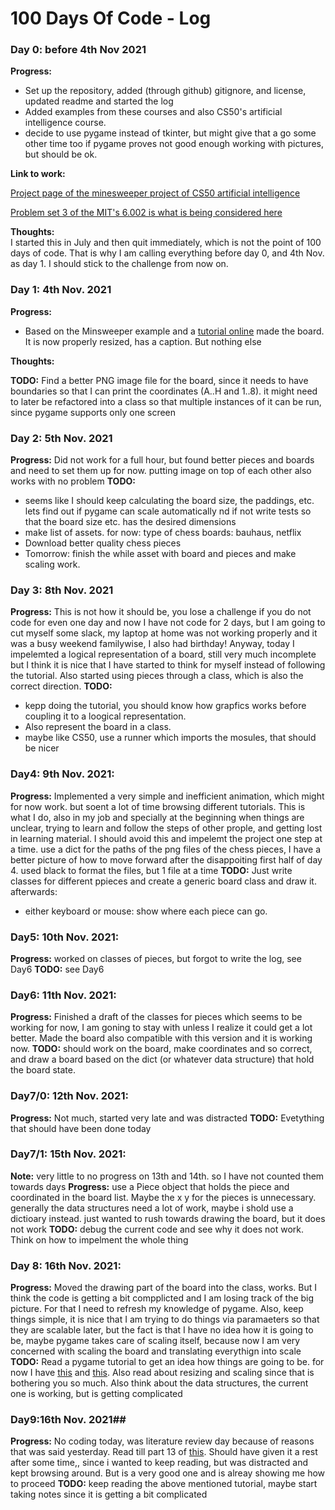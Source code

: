 # 100 Days Of Code - Log

### Day 0: before 4th Nov 2021

**Progress:** 
- Set up the repository, added (through github) gitignore, and license, updated readme and started the log
- Added examples from these courses and also CS50's artificial intelligence course.
- decide to use pygame instead of tkinter, but might give that a go some other time too if pygame proves not good enough working with pictures, but should be ok.

**Link to work:**

[Project page of the minesweeper project of CS50 artificial intelligence](https://cs50.harvard.edu/ai/2020/projects/1/minesweeper/)

[Problem set 3 of the MIT's 6.002 is what is being considered here](https://ocw.mit.edu/courses/electrical-engineering-and-computer-science/6-0002-introduction-to-computational-thinking-and-data-science-fall-2016/assignments/ٰ)

**Thoughts:**  
I started this in July and then quit immediately, which is not the point of 100 days of code. That is why I am calling everything before day 0, and 4th Nov. as day 1. I should stick to the challenge from now on.


### Day 1: 4th Nov. 2021

**Progress:** 
- Based on the Minsweeper example and a [tutorial online](https://dr0id.bitbucket.io/legacy/pygame_tutorial00.html) made the board. It is now properly resized, has a caption. But nothing else

**Thoughts:** 

**TODO:** 
Find a better PNG image file for the board, since it needs to have boundaries so that I can print the coordinates (A..H and 1..8). it might need to later be refactored into a class so that multiple instances of it can be run, since pygame supports only one screen

### Day 2: 5th Nov. 2021
**Progress:** 
Did not work for a full hour, but found better pieces and boards and need to set them up for now. putting image on top of each other also works with no problem
**TODO:**
- seems like I should keep calculating the board size, the paddings, etc. lets find out if pygame can scale automatically nd if not write tests so that the board size etc. has the desired dimensions
- make list of assets. for now: type of chess boards: bauhaus, netflix
- Download better quality chess pieces
- Tomorrow: finish the while asset with board and pieces and make scaling work.


### Day 3: 8th Nov. 2021
**Progress:**
This is not how it should be, you lose a challenge if you do not code for even one day and now I have not code for 2 days, but I am going to cut myself some slack, my laptop at home was not working properly and it was a busy weekend familywise, I also had birthday!
Anyway, today I impelemted a logical representation of a board, still very much incomplete but I think it is nice that I have started to think for myself instead of following the tutorial. Also started using pieces through a class, which is also the correct direction.
**TODO:**
- kepp doing the tutorial, you should know how grapfics works before coupling it to a loogical representation.
- Also represent the board in a class.
- maybe like CS50, use a runner which imports the mosules, that should be nicer

### Day4: 9th Nov. 2021:
**Progress:**
Implemented a very simple and inefficient animation, which might for now work. but soent a lot of time browsing different tutorials. This is what I do, also in my job and specially at the beginning when things are unclear, trying to learn and follow the steps of other prople, and getting lost in learning material. I should avoid this and impelemt the project one step at a time.
use a dict for the paths of the png files of the chess pieces, I have a better picture of how to move forward after the disappoiting first half of day 4.
used black to format the files, but 1 file at a time
**TODO:**
Just write classes for different ppieces and create a generic board class and draw it. 
afterwards:
- either keyboard or mouse: show where each piece can go.

### Day5: 10th Nov. 2021:
**Progress:**
worked on classes of pieces, but forgot to write the log, see Day6
**TODO:**
see Day6

### Day6: 11th Nov. 2021:
**Progress:**
Finished a draft of the classes for pieces which seems to be working for now, I am goning to stay with unless I realize it could get a lot better. Made the board also compatible with this version and it is working now.
**TODO:**
should work on the board, make coordinates and so correct, and draw a board based on the dict (or whatever data structure) that hold the board state.

### Day7/0: 12th Nov. 2021:
**Progress:** Not much, started very late and was distracted
**TODO:** Evetything that should have been done today

### Day7/1: 15th Nov. 2021:
**Note:**
very little to no progress on 13th and 14th. so I have not counted them towards days
**Progress:**
use a Piece object that holds the piece and coordinated in the board list. Maybe the x y for the pieces is unnecessary. generally the data structures need a lot of work, maybe i shold use a dictioary instead. just wanted to rush towards drawing the board, but it does not work
**TODO:**
debug the current code and see why it does not work. Think on how to impelment the whole thing

### Day 8: 16th Nov. 2021:
**Progress:**
Moved the drawing part of the board into the class, works. But I think the code is getting a bit compplicted and I am losing track of the big picture. For that I need to refresh my knowledge of pygame. Also, keep things simple, it is nice that I am trying to do things via paramaeters so that they are scalable later, but the fact is that I have no idea how it is going to be, maybe pygame takes care of scaling itself, because now I am very concerned with scaling the board and translating everythign into scale
**TODO:**
Read a pygame tutorial to get an idea how things are going to be. for now I have [this](https://coderslegacy.com/python/python-pygame-tutorial/) and [this](https://www.techwithtim.net/tutorials/game-development-with-python/pygame-tutorial/pygame-tutorial-movement/). Also read about resizing and scaling since that is bothering you so much. Also think about the data structures, the current one is working, but is getting complicated

### Day9:16th Nov. 2021##
**Progress:**
No coding today, was literature review day because of reasons that was said yesterday. Read till part 13 of [this](https://www.patternsgameprog.com/series/discover-python-and-patterns/). Should have given it a rest after some time,, since i wanted to keep reading, but was distracted and kept browsing around. But is a very good one and is alreay showing me how to proceed
**TODO:**
keep reading the above mentioned tutorial, maybe start taking notes since it is getting a bit complicated